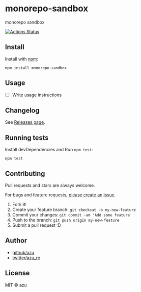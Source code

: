 # monorepo-sandbox

monorepo sandbox

[![Actions Status](https://github.com/azu/monorepo-sandbox/workflows/publish/badge.svg)](https://github.com/azu/monorepo-sandbox/actions?query=workflow%3A"publish")

## Install

Install with [npm](https://www.npmjs.com/):

    npm install monorepo-sandbox

## Usage

- [ ] Write usage instructions

## Changelog

See [Releases page](https://github.com/azu/monorepo-sandbox/releases).

## Running tests

Install devDependencies and Run `npm test`:

    npm test

## Contributing

Pull requests and stars are always welcome.

For bugs and feature requests, [please create an issue](https://github.com/azu/monorepo-sandbox/issues).

1. Fork it!
2. Create your feature branch: `git checkout -b my-new-feature`
3. Commit your changes: `git commit -am 'Add some feature'`
4. Push to the branch: `git push origin my-new-feature`
5. Submit a pull request :D

## Author

- [github/azu](https://github.com/azu)
- [twitter/azu_re](https://twitter.com/azu_re)

## License

MIT © azu
